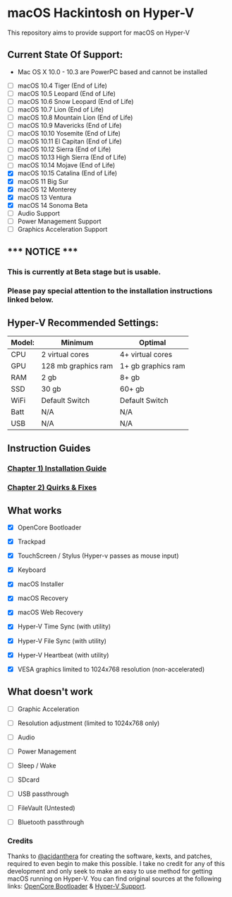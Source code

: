 # macOS Hackintosh on Hyper-V
This repository aims to provide support for macOS on Hyper-V

## Current State Of Support:

- Mac OS X 10.0 - 10.3 are PowerPC based and cannot be installed
- [ ] macOS 10.4 Tiger (End of Life)
- [ ] macOS 10.5 Leopard (End of Life)
- [ ] macOS 10.6 Snow Leopard (End of Life)
- [ ] macOS 10.7 Lion (End of Life)
- [ ] macOS 10.8 Mountain Lion (End of Life)
- [ ] macOS 10.9 Mavericks (End of Life)
- [ ] macOS 10.10 Yosemite (End of Life)
- [ ] macOS 10.11 El Capitan (End of Life)
- [ ] macOS 10.12 Sierra (End of Life)
- [ ] macOS 10.13 High Sierra (End of Life)
- [ ] macOS 10.14 Mojave (End of Life)
- [X] macOS 10.15 Catalina (End of Life)
- [X] macOS 11 Big Sur
- [X] macOS 12 Monterey
- [X] macOS 13 Ventura
- [X] macOS 14 Sonoma Beta
- [ ] Audio Support
- [ ] Power Management Support
- [ ] Graphics Acceleration Support

## *** NOTICE ***
### This is currently at Beta stage but is usable. 
### Please pay special attention to the installation instructions linked below.

## Hyper-V Recommended Settings:

| Model: | Minimum | Optimal |
|---|----------|----------|
|CPU| 2 virtual cores | 4+ virtual cores |
|GPU| 128 mb graphics ram | 1+ gb graphics ram |
|RAM| 2 gb | 8+ gb |
|SSD| 30 gb | 60+ gb |
|WiFi| Default Switch | Default Switch |
|Batt| N/A | N/A |
|USB| N/A | N/A |




## Instruction Guides

### [Chapter 1) Installation Guide](https://github.com/balopez83/macOS_On_Hyper-V/blob/main/1-QuickStart.md)
### [Chapter 2) Quirks & Fixes](https://github.com/balopez83/macOS_On_Hyper-V/blob/main/Quirks%26Fixes.md)





## What works 

- [x] OpenCore Bootloader
- [x] Trackpad
- [x] TouchScreen / Stylus (Hyper-v passes as mouse input)
- [x] Keyboard
- [x] macOS Installer
- [x] macOS Recovery
- [x] macOS Web Recovery
- [x] Hyper-V Time Sync (with utility)
- [x] Hyper-V File Sync (with utility)
- [x] Hyper-V Heartbeat (with utility)
- [x] VESA graphics limited to 1024x768 resolution (non-accelerated)



## What doesn't work

- [ ] Graphic Acceleration
- [ ] Resolution adjustment (limited to 1024x768 only)
- [ ] Audio
- [ ] Power Management
- [ ] Sleep / Wake
- [ ] SDcard
- [ ] USB passthrough
- [ ] FileVault (Untested)
- [ ] Bluetooth passthrough


### Credits

Thanks to [@acidanthera](https://github.com/acidanthera) for creating the software, kexts, and patches, required to even begin to make this possible. I take no credit for any of this development and only seek to make an easy to use method for getting macOS running on Hyper-V. You can find original sources at the following links: [OpenCore Bootloader](https://github.com/acidanthera/OpenCorePkg) & [Hyper-V Support](https://github.com/acidanthera/MacHyperVSupport). 
